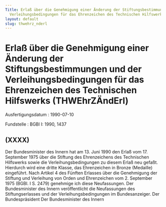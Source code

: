 ```yaml
---
Title: Erlaß über die Genehmigung einer Änderung der Stiftungsbestimmungen und der
  Verleihungsbedingungen für das Ehrenzeichen des Technischen Hilfswerks
layout: default
slug: thwehrz_nderl
---
```


# Erlaß über die Genehmigung einer Änderung der Stiftungsbestimmungen und der Verleihungsbedingungen für das Ehrenzeichen des Technischen Hilfswerks (THWEhrZÄndErl)

Ausfertigungsdatum
:   1990-07-10

Fundstelle
:   BGBl I: 1990, 1437



## (XXXX)

Der Bundesminister des Innern hat am 13. Juni 1990 den Erlaß vom 17.
September 1975 über die Stiftung des Ehrenzeichens des Technischen
Hilfswerks sowie die Verleihungsbedingungen zu diesem Erlaß neu
gefaßt. Hierdurch wird eine dritte Klasse, das Ehrenzeichen in Bronze
(Medaille) eingeführt.
Nach Artikel 4 des Fünften Erlasses über die Genehmigung der Stiftung
und Verleihung von Orden und Ehrenzeichen vom 2. September 1975 (BGBl.
I S. 2479) genehmige ich diese Neufassungen.
Der Bundesminister des Innern veröffentlicht die Neufassungen des
Stiftungserlasses und der Verleihungsbedingungen im Bundesanzeiger.
Der Bundespräsident
Der Bundesminister des Innern

